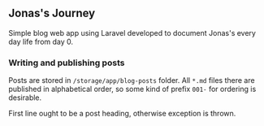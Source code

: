 ## Jonas's Journey

Simple blog web app using Laravel developed to document Jonas's every day life from day 0.

### Writing and publishing posts

Posts are stored in `/storage/app/blog-posts` folder. All `*.md` files there are published
in alphabetical order, so some kind of prefix `001-` for ordering is desirable.

First line ought to be a post heading, otherwise exception is thrown.
